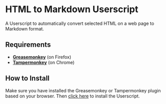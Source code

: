 # HTML to Markdown Userscript

A Userscript to automatically convert selected HTML on a web page to Markdown format.

## Requirements

* [**Greasemonkey**](https://addons.mozilla.org/en-US/firefox/addon/greasemonkey/) (on Firefox)
* [**Tampermonkey**](https://addons.mozilla.org/en-US/firefox/addon/greasemonkey/) (on Chrome)

## How to Install
Make sure you have installed the Greasemonkey or Tampermonkey plugin based on your browser.
Then [click here](https://github.com/wayne-hartmann/html-to-markdown-userscript/raw/master/HTML-to-Markdown.user.js) to install the Userscript.

